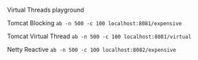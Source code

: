 Virtual Threads playground

Tomcat Blocking
```ab -n 500 -c 100 localhost:8081/expensive```

Tomcat Virtual Thread
```ab -n 500 -c 100 localhost:8081/virtual```

Netty Reactive
```ab -n 500 -c 100 localhost:8082/expensive```